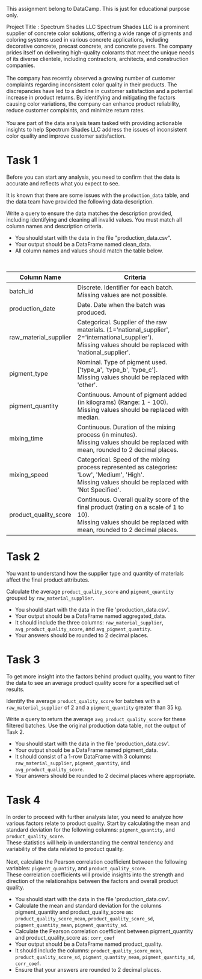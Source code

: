 This assignment belong to DataCamp. This is just for educational purpose only.

Project Title : Spectrum Shades LLC
Spectrum Shades LLC is a prominent supplier of concrete color solutions, offering a wide range of pigments and coloring systems used in various concrete applications, including decorative concrete, precast concrete, and concrete pavers. The company prides itself on delivering high-quality colorants that meet the unique needs of its diverse clientele, including contractors, architects, and construction companies.
</br></br>
The company has recently observed a growing number of customer complaints regarding inconsistent color quality in their products. The discrepancies have led to a decline in customer satisfaction and a potential increase in product returns.
By identifying and mitigating the factors causing color variations, the company can enhance product reliability, reduce customer complaints, and minimize return rates.
</br></br>
You are part of the data analysis team tasked with providing actionable insights to help Spectrum Shades LLC address the issues of inconsistent color quality and improve customer satisfaction.

# Task 1

Before you can start any analysis, you need to confirm that the data is accurate and reflects what you expect to see. 

It is known that there are some issues with the `production_data` table, and the data team have provided the following data description. 

Write a query to ensure the data matches the description provided, including identifying and cleaning all invalid values. You must match all column names and description criteria.
</br>

- You should start with the data in the file "production_data.csv".
- Your output should be a DataFrame named clean_data.
- All column names and values should match the table below.
</br>

| Column Name             | Criteria                                                                                         |
|--------------------------|--------------------------------------------------------------------------------------------------|
| batch_id | Discrete. Identifier for each batch. Missing values are not possible. |
| production_date | Date. Date when the batch was produced.|
| raw_material_supplier | Categorical. Supplier of the raw materials. (1='national_supplier', 2='international_supplier'). <br> Missing values should be replaced with 'national_supplier'.|
| pigment_type           | Nominal. Type of pigment used. ['type_a', 'type_b', 'type_c']. <br> Missing values should be replaced with 'other'. |
| pigment_quantity       | Continuous. Amount of pigment added (in kilograms) (Range: 1 - 100). <br> Missing values should be replaced with median. |
| mixing_time           | Continuous. Duration of the mixing process (in minutes). <br> Missing values should be replaced with mean, rounded to 2 decimal places. |
| mixing_speed          | Categorical. Speed of the mixing process represented as categories: 'Low', 'Medium', 'High'.</br> Missing values should be replaced with 'Not Specified'. |
| product_quality_score | Continuous. Overall quality score of the final product (rating on a scale of 1 to 10). <br> Missing values should be replaced with mean, rounded to 2 decimal places. |

# Task 2

You want to understand how the supplier type and quantity of materials affect the final product attributes.

Calculate the average `product_quality_score` and `pigment_quantity` grouped by `raw_material_supplier`.

- You should start with the data in the file 'production_data.csv'. 
- Your output should be a DataFrame named aggregated_data.
- It should include the three columns: `raw_material_supplier`, `avg_product_quality_score`, and `avg_pigment_quantity`.
- Your answers should be rounded to 2 decimal places.

# Task 3

To get more insight into the factors behind product quality, you want to filter the data to see an average product quality score for a specified set of results.

Identify the average `product_quality_score` for batches with a `raw_material_supplier` of 2 and a `pigment_quantity` greater than 35 kg.

Write a query to return the average `avg_product_quality_score` for these filtered batches. Use the original production data table, not the output of Task 2.

- You should start with the data in the file 'production_data.csv'. 
- Your output should be a DataFrame named pigment_data.
- It should consist of a 1-row DataFrame with 3 columns: `raw_material_supplier`, `pigment_quantity`, and `avg_product_quality_score`.
- Your answers should be rounded to 2 decimal places where appropriate.


# Task 4

In order to proceed with further analysis later, you need to analyze how various factors relate to product quality. Start by calculating the mean and standard deviation for the following columns: `pigment_quantity`, and `product_quality_score`. </br> These statistics will help in understanding the central tendency and variability of the data related to product quality.
</br> </br >
Next, calculate the Pearson correlation coefficient between the following variables: `pigment_quantity`, and `product_quality_score`.
</br>
These correlation coefficients will provide insights into the strength and direction of the relationships between the factors and overall product quality.


- You should start with the data in the file 'production_data.csv'.
- Calculate the mean and standard deviation for the columns pigment_quantity and product_quality_score as: `product_quality_score_mean`, `product_quality_score_sd`, `pigment_quantity_mean`, `pigment_quantity_sd`.
- Calculate the Pearson correlation coefficient between pigment_quantity and product_quality_score as: `corr_coef`
- Your output should be a DataFrame named product_quality.
- It should include the columns: `product_quality_score_mean`, `product_quality_score_sd`, `pigment_quantity_mean`, `pigment_quantity_sd`, `corr_coef`.
- Ensure that your answers are rounded to 2 decimal places.
